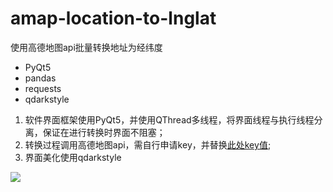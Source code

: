 # amap-location-to-lnglat
使用高德地图api批量转换地址为经纬度
- PyQt5
- pandas
- requests
- qdarkstyle

1. 软件界面框架使用PyQt5，并使用QThread多线程，将界面线程与执行线程分离，保证在进行转换时界面不阻塞；
2. 转换过程调用高德地图api，需自行申请key，并替换[此处key值](https://github.com/MacwinWin/amap-location-to-lnglat/blob/29f1d4d0b52c6a98785ccb4357a3fc60c0b328ea/module/thread.py#L33);
3. 界面美化使用qdarkstyle

<img src="https://github.com/MacwinWin/amap-location-to-lnglat/blob/master/locationConvert.gif">
